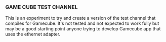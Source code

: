 ### GAME CUBE TEST CHANNEL

This is an experiment to try and create a version of the test channel that compiles for Gamecube. It's not tested and not expected to work fully but may be a good starting point anyone trying to develop Gamecube app that uses the ethernet adapter.